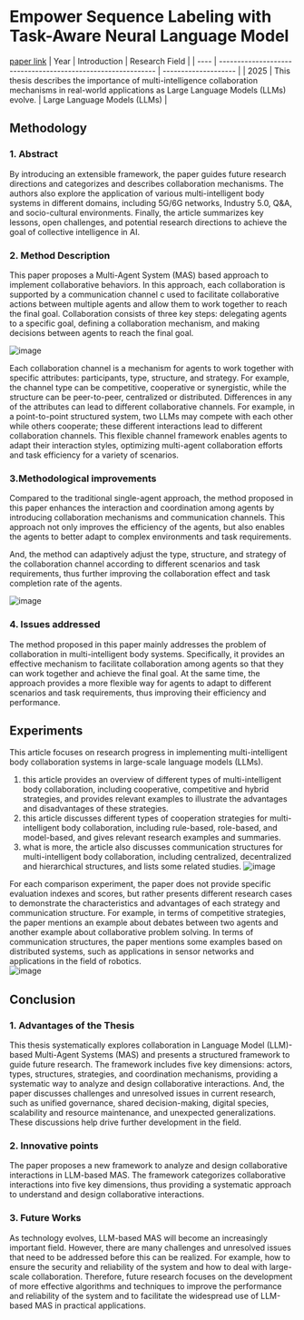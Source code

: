 # Empower Sequence Labeling with Task-Aware Neural Language Model
[paper link](https://arxiv.org/pdf/2501.06322) 
| Year | Introduction                                                         | Research Field                 |
| ---- | ------------------------------------------------------------ | -------------------- |
| 2025 | This thesis describes the importance of multi-intelligence collaboration mechanisms in real-world applications as Large Language Models (LLMs) evolve.          | Large Language Models (LLMs)         |

## Methodology

### 1. Abstract
By introducing an extensible framework, the paper guides future research directions and categorizes and describes collaboration mechanisms. The authors also explore the application of various multi-intelligent body systems in different domains, including 5G/6G networks, Industry 5.0, Q&A, and socio-cultural environments. Finally, the article summarizes key lessons, open challenges, and potential research directions to achieve the goal of collective intelligence in AI.

### 2. Method Description 
This paper proposes a Multi-Agent System (MAS) based approach to implement collaborative behaviors. In this approach, each collaboration is supported by a communication channel c used to facilitate collaborative actions between multiple agents and allow them to work together to reach the final goal. Collaboration consists of three key steps: delegating agents to a specific goal, defining a collaboration mechanism, and making decisions between agents to reach the final goal.

![image](https://github.com/user-attachments/assets/1cedca0c-0153-4d0f-92e3-c326f3a7fe9d)

Each collaboration channel is a mechanism for agents to work together with specific attributes: participants, type, structure, and strategy. For example, the channel type can be competitive, cooperative or synergistic, while the structure can be peer-to-peer, centralized or distributed. Differences in any of the attributes can lead to different collaborative channels. For example, in a point-to-point structured system, two LLMs may compete with each other while others cooperate; these different interactions lead to different collaboration channels. This flexible channel framework enables agents to adapt their interaction styles, optimizing multi-agent collaboration efforts and task efficiency for a variety of scenarios.

### 3.Methodological improvements
Compared to the traditional single-agent approach, the method proposed in this paper enhances the interaction and coordination among agents by introducing collaboration mechanisms and communication channels. This approach not only improves the efficiency of the agents, but also enables the agents to better adapt to complex environments and task requirements.

And, the method can adaptively adjust the type, structure, and strategy of the collaboration channel according to different scenarios and task requirements, thus further improving the collaboration effect and task completion rate of the agents.

![image](https://github.com/user-attachments/assets/9bbcf6e0-4a86-48c5-a891-76c221127157)

### 4. Issues addressed 
The method proposed in this paper mainly addresses the problem of collaboration in multi-intelligent body systems. Specifically, it provides an effective mechanism to facilitate collaboration among agents so that they can work together and achieve the final goal. At the same time, the approach provides a more flexible way for agents to adapt to different scenarios and task requirements, thus improving their efficiency and performance.

## Experiments
This article focuses on research progress in implementing multi-intelligent body collaboration systems in large-scale language models (LLMs). 
  1. this article provides an overview of different types of multi-intelligent body collaboration, including cooperative, competitive and hybrid strategies, and provides relevant examples to illustrate the advantages and disadvantages of these strategies.
  2. this article discusses different types of cooperation strategies for multi-intelligent body collaboration, including rule-based, role-based, and model-based, and gives relevant research examples and summaries.
  3. what is more, the article also discusses communication structures for multi-intelligent body collaboration, including centralized, decentralized and hierarchical structures, and lists some related studies.
![image](https://github.com/user-attachments/assets/d50e4ddf-8a89-478e-997d-c96c649fcdf3)

For each comparison experiment, the paper does not provide specific evaluation indexes and scores, but rather presents different research cases to demonstrate the characteristics and advantages of each strategy and communication structure. For example, in terms of competitive strategies, the paper mentions an example about debates between two agents and another example about collaborative problem solving. In terms of communication structures, the paper mentions some examples based on distributed systems, such as applications in sensor networks and applications in the field of robotics.  
![image](https://github.com/user-attachments/assets/59f6c5db-ec4f-48f9-9953-b88adb269275)

## Conclusion

### 1. Advantages of the Thesis
This thesis systematically explores collaboration in Language Model (LLM)-based Multi-Agent Systems (MAS) and presents a structured framework to guide future research. The framework includes five key dimensions: actors, types, structures, strategies, and coordination mechanisms, providing a systematic way to analyze and design collaborative interactions. And, the paper discusses challenges and unresolved issues in current research, such as unified governance, shared decision-making, digital species, scalability and resource maintenance, and unexpected generalizations. These discussions help drive further development in the field.

### 2. Innovative points
The paper proposes a new framework to analyze and design collaborative interactions in LLM-based MAS. The framework categorizes collaborative interactions into five key dimensions, thus providing a systematic approach to understand and design collaborative interactions. 

### 3. Future Works
As technology evolves, LLM-based MAS will become an increasingly important field. However, there are many challenges and unresolved issues that need to be addressed before this can be realized. For example, how to ensure the security and reliability of the system and how to deal with large-scale collaboration. Therefore, future research focuses on the development of more effective algorithms and techniques to improve the performance and reliability of the system and to facilitate the widespread use of LLM-based MAS in practical applications.    
